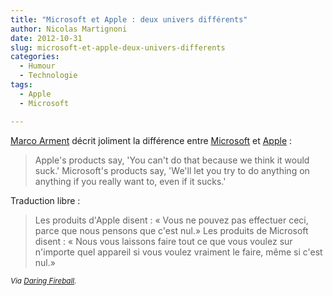 ```yaml
---
title: "Microsoft et Apple : deux univers différents"
author: Nicolas Martignoni
date: 2012-10-31
slug: microsoft-et-apple-deux-univers-differents
categories:
  - Humour
  - Technologie
tags:
  - Apple
  - Microsoft

---
```

[Marco Arment][1] décrit joliment la différence entre [Microsoft][2] et [Apple][3] :

> Apple's products say, 'You can't do that because we think it would suck.' Microsoft's products say, 'We'll let you try to do anything on anything if you really want to, even if it sucks.'

Traduction libre :

> Les produits d'Apple disent : « Vous ne pouvez pas effectuer ceci, parce que nous pensons que c'est nul.» Les produits de Microsoft disent : « Nous vous laissons faire tout ce que vous voulez sur n'importe quel appareil si vous voulez vraiment le faire, même si c'est nul.»

_<small>Via [Daring Fireball][4].</small>_

 [1]: https://marco.org/2012/10/26/an-alternate-universe
 [2]: https://microsoft.com/
 [3]: https://apple.com/
 [4]: https://daringfireball.net/linked/2012/10/31/marco-surface

<!--more-->
